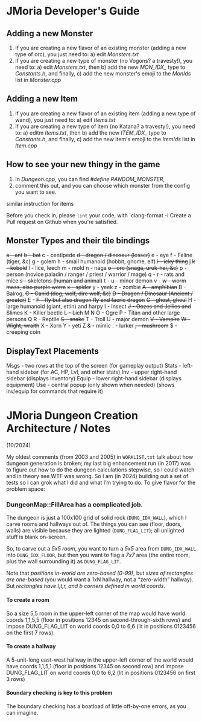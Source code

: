 #  JMoria Developer's Guide

## Adding a new Monster
1) If you are creating a new flavor of an existing monster (adding a new type of orc), you just need to:
        a) edit *Monsters.txt*
2) If you are creating a new type of monster (no Vogons? a travesty!), you need to:
        a) edit *Monsters.txt*, then
        b) add the new *MON_IDX_* type to _Constants.h_, and finally,
        c) add the new monster's emoji to the *MonIds* list in _Monster.cpp_
## Adding a new Item
1) If you are creating a new flavor of an existing item (adding a new type of wand), you just need to:
a) edit *Items.txt*
2) If you are creating a new type of item (no Katana? a travesty!), you need to:
a) editm _Items.txt_, then
b) add the new *ITEM_IDX_* type to _Constants.h_, and finally,
c) add the new item's emoji to the *ItemIds* list in _Item.cpp_
## How to see your new thingy in the game
1) In _Dungeon.cpp_, you can find *#define RANDOM_MONSTER*,
2) comment this out, and you can choose which monster from the config you want to see.

similar instruction for items

Before you check in, please `lint` your code, with `clang-format -i 
Create a Pull request on Github when you're satisfied.

## Monster Types and their tile bindings
~~a - ant~~
~~b - bat~~
c - centipede
~~d - dragon / dinosaur (lesser)~~
e - eye
f - Feline (tiger, &c)
g - golem
h - small humanoid (hobbit, gnome, elf)
~~i - icky thing~~
j
~~k - kobold~~
l - lice, leech
m - mold
n - naga
~~o - orc (snaga, uruk-hai, &c)~~
p - person (novice paladin / ranger / priest / warrior / mage)
q - 
r - rats and mice
~~s - skeletons (human and animal)~~
t - 
u - minor demon
v - 
~~w - worm mass, also purple worm~~
~~x - spider~~
y - yeek
z - zombie
~~A - amphibian~~
B - Balrog, 
~~C - Canid (dog, wolf, dire wolf, &c)~~
~~D - Dragon / Dinosaur (Ancient / greater)~~
E - 
~~F - fly but also dragon fly and faerie dragon~~
~~G - ghost, ghoul~~
H - large humanoid (giant, ettin) and harpy
I - Insect
~~J - Oozes and Jellies and Slimes~~
K - Killer beetle
~~L - Lich~~
M
N
O - Ogre
P - Titan and other large persons
Q
R - Reptile
~~S - snake~~
T - Troll
U - major demon
~~V - Vampire~~
~~W - Wight, wraith~~
X - Xorn
Y - yeti
Z
& - mimic
. - lurker
~~, - mushroom~~
$ - creeping coin

## DisplayText Placements
Msgs - two rows at the top of the screen (for gameplay output)
Stats - left-hand sidebar (for AC, HP, Lvl, and other stats)
Inv - upper right-hand sidebar (displays inventory)
Equip - lower right-hand sidebar (displays equipment)
Use - central popup (only shown when needed) (shows inv/equip for commands that require it)


# JMoria Dungeon Creation Architecture / Notes
(10/2024)

My oldest comments (from 2003 and 2005) in `WORKLIST.txt` talk about how dungeon generation is broken; my last big enhancement run (in 2017) was to figure out how to do the dungeon calculations stepwise, so I could watch and in theory see WTF was wrong.
So I am (in 2024) building out a set of tests so I can grok what I did and what I’m trying to do. 
To give flavor for the problem space:

### DungeonMap::FillArea has a complicated job.

The dungeon is just a 100x100 grid of solid rock (`DUNG_IDX_WALL`), which I carve rooms and hallways out of. The things you can see (floor, doors, walls) are visible because they are lighted (`DUNG_FLAG_LIT`); all unlighted stuff is blank on-screen.

So, to carve out a *5x5 room*, you want to turn a *5x5* area from `DUNG_IDX_WALL` into `DUNG_IDX_FLOOR`, but then you want to flag a *7x7* area (the entire room, plus the wall surrounding it) as `DUNG_FLAG_LIT`. 

Note that *positions in-world are zero-based (0-99)*, but *sizes of rectangles are one-based* (you would want a 1xN hallway, not a “zero-width” hallway). But *rectangles have l,t,r, and b corners defined in world coords*. 

#### To create a room
So a size 5,5 room in the upper-left corner of the map would have world coords 1,1,5,5 (floor in positions 12345 on second-through-sixth rows) and impose DUNG_FLAG_LIT on world coords 0,0 to 6,6 (lit in positions 0123456 on the first 7 rows). 

#### To create a hallway
A 5-unit-long east-west hallway in the upper-left corner of the world would have coords 1,1,5,1 (floor in positions 12345 on second row) and impose DUNG_FLAG_LIT on world coords 0,0 to 6,2 (lit in positions 0123456 on first 3 rows)

#### Boundary checking is key to this problem
The boundary checking has a boatload of little off-by-one errors, as you can imagine.